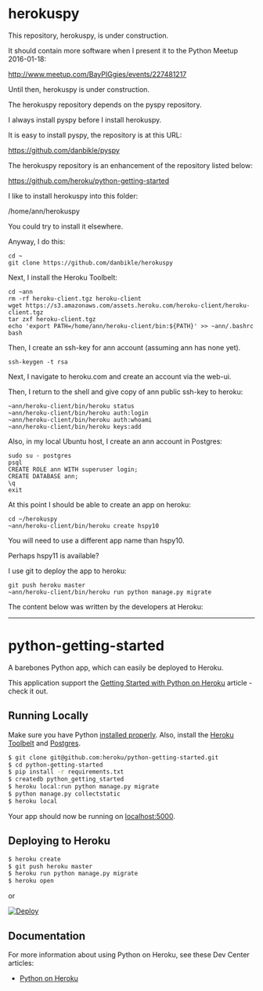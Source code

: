 # herokuspy

This repository, herokuspy, is under construction.

It should contain more software when I present it to the Python Meetup 2016-01-18:

http://www.meetup.com/BayPIGgies/events/227481217

Until then, herokuspy is under construction.

The herokuspy repository depends on the pyspy repository.

I always install pyspy before I install herokuspy.

It is easy to install pyspy, the repository is at this URL:

https://github.com/danbikle/pyspy

The herokuspy repository is an enhancement of the repository listed below:

https://github.com/heroku/python-getting-started

I like to install herokuspy into this folder:

/home/ann/herokuspy

You could try to install it elsewhere.

Anyway, I do this:

```
cd ~
git clone https://github.com/danbikle/herokuspy
```

Next, I install the Heroku Toolbelt:

```
cd ~ann
rm -rf heroku-client.tgz heroku-client
wget https://s3.amazonaws.com/assets.heroku.com/heroku-client/heroku-client.tgz
tar zxf heroku-client.tgz
echo 'export PATH=/home/ann/heroku-client/bin:${PATH}' >> ~ann/.bashrc
bash
```

Then, I create an ssh-key for ann account (assuming ann has none yet).

```
ssh-keygen -t rsa
```

Next, I navigate to heroku.com and create an account via the web-ui.

Then, I return to the shell and give copy of ann public ssh-key to heroku:
```
~ann/heroku-client/bin/heroku status
~ann/heroku-client/bin/heroku auth:login
~ann/heroku-client/bin/heroku auth:whoami
~ann/heroku-client/bin/heroku keys:add
``` 

Also, in my local Ubuntu host, I create an ann account in Postgres:

```
sudo su - postgres
psql
CREATE ROLE ann WITH superuser login;
CREATE DATABASE ann;
\q
exit
```
 
At this point I should be able to create an app on heroku:

```
cd ~/herokuspy
~ann/heroku-client/bin/heroku create hspy10
```

You will need to use a different app name than hspy10.

Perhaps hspy11 is available?

I use git to deploy the app to heroku:

```
git push heroku master
~ann/heroku-client/bin/heroku run python manage.py migrate
```


The content below was written by the developers at Heroku:
- - -
# python-getting-started

A barebones Python app, which can easily be deployed to Heroku.

This application support the [Getting Started with Python on Heroku](https://devcenter.heroku.com/articles/getting-started-with-python) article - check it out.

## Running Locally

Make sure you have Python [installed properly](http://install.python-guide.org).  Also, install the [Heroku Toolbelt](https://toolbelt.heroku.com/) and [Postgres](https://devcenter.heroku.com/articles/heroku-postgresql#local-setup).

```sh
$ git clone git@github.com:heroku/python-getting-started.git
$ cd python-getting-started
$ pip install -r requirements.txt
$ createdb python_getting_started
$ heroku local:run python manage.py migrate
$ python manage.py collectstatic
$ heroku local
```

Your app should now be running on [localhost:5000](http://localhost:5000/).

## Deploying to Heroku

```sh
$ heroku create
$ git push heroku master
$ heroku run python manage.py migrate
$ heroku open
```
or

[![Deploy](https://www.herokucdn.com/deploy/button.png)](https://heroku.com/deploy)

## Documentation

For more information about using Python on Heroku, see these Dev Center articles:

- [Python on Heroku](https://devcenter.heroku.com/categories/python)
